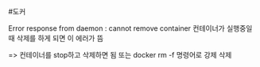 #도커 

Error response from daemon : cannot remove container
컨테이너가 실행중일 때 삭제를 하게 되면 이 에러가 뜸

=> 컨테이너를 stop하고 삭제하면 됨 또는 docker rm -f 명령어로 강제 삭제


